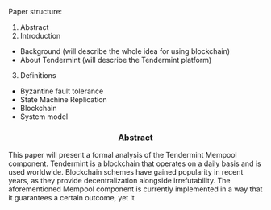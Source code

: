 Paper structure:
1. Abstract
2. Introduction
* Background (will describe the whole idea for using blockchain)
* About Tendermint (will describe the Tendermint platform)
3. Definitions
* Byzantine fault tolerance
* State Machine Replication
* Blockchain
* System model

<div align='center'> 
	<h3>Abstract</h3>
</div>

This paper will present a formal analysis of the Tendermint Mempool component. Tendermint is a blockchain that operates on a daily basis and is used worldwide. Blockchain schemes have gained popularity in recent years, as they provide decentralization alongside irrefutability.  The aforementioned Mempool component is currently implemented in a way that it guarantees a certain outcome, yet it

<!--stackedit_data:
eyJoaXN0b3J5IjpbMTUyNDYzOTUyLC05MjAxNDA4MDksMTIzOD
IyMDI4MSwtMTI3MDQyMTQ4Miw5Njk2MTY0ODgsMTg2NjYwODUx
OCwxNzcyMzE5Nzk1LDQ4MTMxOTU5Nyw3MjUyNTA0NTksLTEwMz
g3NzMyMzcsLTEzOTYzNDE5NCwxNjk5MzQ5NDgyXX0=
-->